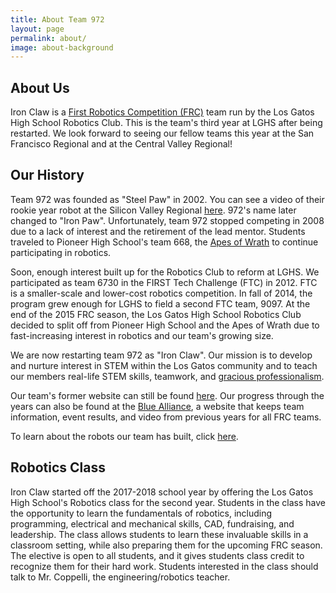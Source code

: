 ```yaml
---
title: About Team 972
layout: page
permalink: about/
image: about-background
---
```


## About Us

Iron Claw is a [First Robotics Competition (FRC)](http://www.firstinspires.org/robotics/frc) team run by the Los
Gatos High School Robotics Club. This is the team's third year at LGHS after being restarted. We look forward to
seeing our fellow teams this year at the San Francisco Regional and at the Central Valley Regional!

## Our History

Team 972 was founded as "Steel Paw" in 2002. You can see a video of their rookie year robot at the Silicon Valley
Regional [here](https://www.youtube.com/watch?v=uSXVit1UKro). 972's name later changed to "Iron Paw".
Unfortunately, team 972 stopped competing in 2008 due to a lack of interest and the retirement of the lead mentor.
Students traveled to Pioneer High School's team 668, the [Apes of Wrath](http://www.apesofwrath668.org)
to continue participating in robotics.

Soon, enough interest built up for the Robotics Club to reform at LGHS. We participated as team 6730 in the
FIRST Tech Challenge (FTC) in 2012. FTC is a smaller-scale and lower-cost robotics competition. In fall of
2014, the program grew enough for LGHS to field a second FTC team, 9097. At the end of the 2015 FRC season,
the Los Gatos High School Robotics Club decided to split off from Pioneer High School and the Apes of Wrath
due to fast-increasing interest in robotics and our team's growing size.

We are now restarting team 972 as "Iron Claw". Our mission is to develop and nurture interest in
STEM within the Los Gatos community and to teach our members real-life STEM skills, teamwork, and
[gracious professionalism](http://www.usfirst.org/aboutus/gracious-professionalism).

Our team's former website can still be found [here](http://losgatosmanufacturing.com/clubs/robotics_team.php).
Our progress through the years can also be found at the [Blue Alliance](https://www.thebluealliance.com/team/972), a website that keeps team information, event results, and video from previous years for all FRC teams.

To learn about the robots our team has built, click [here](/robots).

## Robotics Class

Iron Claw started off the 2017-2018 school year by offering the Los Gatos High School's Robotics class for the second year. Students in the class have the opportunity to learn the fundamentals of robotics, including programming, electrical and mechanical skills, CAD, fundraising, and leadership. The class allows students to learn these invaluable skills in a classroom setting, while also preparing them for the upcoming FRC season. The elective is open to all students, and it gives students class credit to recognize them for their hard work. Students interested in the class should talk to Mr. Coppelli, the engineering/robotics teacher.
